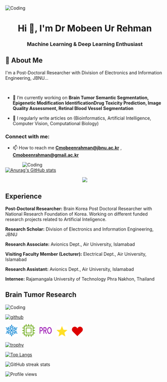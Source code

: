 

<img align="center" alt="Coding"  src="https://swisscognitive.ch/wp-content/uploads/2022/03/Left-Right-Brain-Signals.gif"  alt='github' style="width:1600px; height:500px">

<h1 align="center">Hi 👋, I'm Dr Mobeen Ur Rehman</h1>
<h3 align="center">Machine Learning & Deep Learning Enthusiast</h3>

## 🚀 About Me
I'm a Post-Doctoral Researcher with
Division of Electronics and Information
Engineering, JBNU...


<p align="left"> <a href="https://twitter.com/" target="blank"><img src="https://img.shields.io/twitter/follow/?logo=twitter&style=for-the-badge" alt="" /></a> </p>

- 🔭 I’m currently working on **Brain Tumor Semantic Segmentation, Epigenetic Modification IdentificationDrug Toxicity Prediction, Image Quality Assessment, Retinal Blood Vessel Segmentation**

- 📝 I regularly write articles on (Bioinformatics, Artificial Intelligence, Computer Vision, Computational Biology)





<h3 align="left">Connect with me:</h3>
<p align="left">
</p>

- 📫 How to reach me **Cmobeenrahman@jbnu.ac.kr** , **Cmobeenrahman@gmail.ac.kr**

<img align="right" alt="Coding" width="450" src="https://scitechdaily.com/images/DNA-Technology-Concept.gif">

[![Anurag's GitHub stats](https://github-readme-stats.vercel.app/api?username=Rehman1995)](https://github.com/anuraghazra/github-readme-stats)


<p align="center">
  <a href="https://skillicons.dev">
    <img src="https://skillicons.dev/icons?i=tensorflow,py,matlab,pytorch,visualstudio,linkedin,github,stackoverflow,cpp,c" />
  </a>
</p>


## Experience

**Post-Doctoral Researcher:** Brain Korea Post Doctoral Researcher with
National Research Foundation of Korea. Working
on different funded research projects related to
Artificial Inteligence.

**Research Scholar:** Division of Electronics and Information
Engineering, JBNU

**Research Associate:** Avionics Dept., Air University, Islamabad

**Visiting Faculty Member (Lecturer):** Electrical Dept., Air University, Islamabad

**Research Assistant:** Avionics Dept., Air University, Islamabad

**Internee:** Rajamangala University of Technology
Phra Nakhon, Thailand

## Brain Tumor Research


<img align="center" alt="Coding" width="1200" src="https://www.analyticsinsight.net/wp-content/uploads/2019/11/radiology-deep-learning.gif">



[<img src='https://cdn.jsdelivr.net/npm/simple-icons@3.0.1/icons/github.svg' alt='github' height='40'>](https://github.com/Rehman1995)  

<a href='https://archiveprogram.github.com/'><img src='https://raw.githubusercontent.com/acervenky/animated-github-badges/master/assets/acbadge.gif' width='40' height='40'></a> <a href='https://docs.github.com/en/developers'><img src='https://raw.githubusercontent.com/acervenky/animated-github-badges/master/assets/devbadge.gif' width='40' height='40'></a> <a href='https://github.com/pricing'><img src='https://raw.githubusercontent.com/acervenky/animated-github-badges/master/assets/pro.gif' width='40' height='40'></a> <a href='https://stars.github.com/'><img src='https://raw.githubusercontent.com/acervenky/animated-github-badges/master/assets/starbadge.gif' width='35' height='35'></a> <a href='https://docs.github.com/en/github/supporting-the-open-source-community-with-github-sponsors'><img src='https://raw.githubusercontent.com/acervenky/animated-github-badges/master/assets/sponsorbadge.gif' width='35' height='35'></a> 

[![trophy](https://github-profile-trophy.vercel.app/?username=Rehman1995)](https://github.com/ryo-ma/github-profile-trophy)

[![Top Langs](https://github-readme-stats.vercel.app/api/top-langs/?username=Rehman1995)](https://github.com/anuraghazra/github-readme-stats)

![GitHub streak stats](https://streak-stats.demolab.com/?user=Rehman1995)  

![Profile views](https://gpvc.arturio.dev/Rehman1995)  
